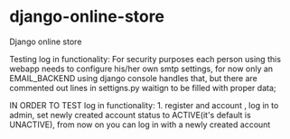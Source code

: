 # django-online-store
Django online store

Testing log in functionality: 
For security purposes each person using this webapp needs to configure his/her own smtp settings, for now only an EMAIL_BACKEND using django console handles that, but
there are commented out lines in settigns.py waitign to be filled with proper data; 

IN ORDER TO TEST log in functionality: 1. register and account , log in to admin, set newly created account status to ACTIVE(it's default is UNACTIVE), 
from now on you can log in with a newly created account
